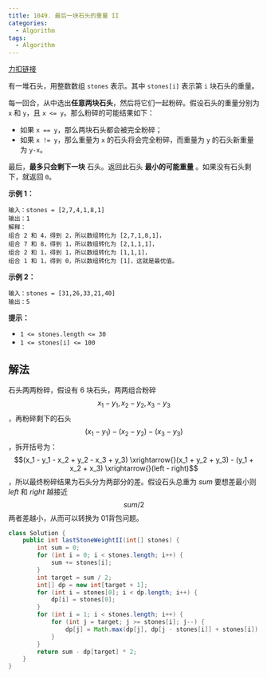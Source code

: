 ```yaml
---
title: 1049. 最后一块石头的重量 II
categories:
  - Algorithm
tags:
  - Algorithm
---
```


[力扣链接](https://leetcode.cn/problems/last-stone-weight-ii/ )

有一堆石头，用整数数组 `stones` 表示。其中 `stones[i]` 表示第 `i` 块石头的重量。

每一回合，从中选出**任意两块石头**，然后将它们一起粉碎。假设石头的重量分别为 `x` 和 `y`，且 `x <= y`。那么粉碎的可能结果如下：

- 如果 `x == y`，那么两块石头都会被完全粉碎；
- 如果 `x != y`，那么重量为 `x` 的石头将会完全粉碎，而重量为 `y` 的石头新重量为 `y-x`。

最后，**最多只会剩下一块** 石头。返回此石头 **最小的可能重量** 。如果没有石头剩下，就返回 `0`。

**示例 1：**

```
输入：stones = [2,7,4,1,8,1]
输出：1
解释：
组合 2 和 4，得到 2，所以数组转化为 [2,7,1,8,1]，
组合 7 和 8，得到 1，所以数组转化为 [2,1,1,1]，
组合 2 和 1，得到 1，所以数组转化为 [1,1,1]，
组合 1 和 1，得到 0，所以数组转化为 [1]，这就是最优值。
```

**示例 2：**

```
输入：stones = [31,26,33,21,40]
输出：5
```

**提示：**

- `1 <= stones.length <= 30`
- `1 <= stones[i] <= 100`

## 解法

石头两两粉碎，假设有 6 块石头，两两组合粉碎 $$x_1 - y_1, x_2 - y_2, x_3 - y_3$$，再粉碎剩下的石头 $$(x_1 - y_1) - (x_2 - y_2) - (x_3 - y_3)$$，拆开括号为： $$(x_1 - y_1 - x_2 + y_2 - x_3 + y_3) \xrightarrow{}(x_1 + y_2 + y_3) - (y_1 + x_2 + x_3) \xrightarrow{}(left - right)$$，所以最终粉碎结果为石头分为两部分的差。假设石头总重为 $sum$ 要想差最小则 $left$ 和 $right$ 越接近 $$sum/2$$ 两者差越小，从而可以转换为 01背包问题。

```java
class Solution {
    public int lastStoneWeightII(int[] stones) {
        int sum = 0;
        for (int i = 0; i < stones.length; i++) {
            sum += stones[i];
        }
        int target = sum / 2;
        int[] dp = new int[target + 1];
        for (int i = stones[0]; i < dp.length; i++) {
            dp[i] = stones[0];
        }
        for (int i = 1; i < stones.length; i++) {
            for (int j = target; j >= stones[i]; j--) {
                dp[j] = Math.max(dp[j], dp[j - stones[i]] + stones[i]);
            }
        }
        return sum - dp[target] * 2;
    }
}
```

